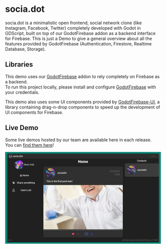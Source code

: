 # socia.dot  
socia.dot is a minimalistic open frontend, social network clone (like Instagram, Facebook, Twitter) completely developed with Godot in GDScript, built on top of our GodotFirebase addon as a backend interface for Firebase. This is just a Demo to give a general overview about all the features provided by GodotFirebase (Authentication, Firestore, Realtime Database, Storage).  

## Libraries
This demo uses our [GodotFirebase](https://github.com/GodotNuts/GodotFirebase) addon to rely completely on Firebase as a backend.  
To run this project locally, please install and configure [GodotFirebase](https://github.com/GodotNuts/GodotFirebase) with your credentials.  

This demo also uses some UI components provided by [GodotFirebase-UI](https://github.com/GodotNuts/GodotFirebase-UI), a library containing drag-n-drop components to speed up the development of UI components for Firebase.  

## Live Demo
Some live demos hosted by our team are available here in each release.  
You can [find them here](https://github.com/GodotNuts/FirebaseDemo-SociaDot/releases)!

![home](./env/screenshots/home.png)